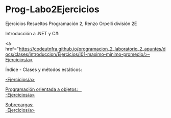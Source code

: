 # Prog-Labo2Ejercicios
Ejercicios Resueltos Programación 2, Renzo Orpelli división 2E
&nbsp;&nbsp;

Introducción a .NET y C#:
&nbsp;&nbsp;

<a href="https://codeutnfra.github.io/programacion_2_laboratorio_2_apuntes/docs/clases/introduccion/Ejercicios/I01-maximo-minimo-promedio/>-Ejercicios/a>

Índice - Clases y métodos estáticos:
&nbsp;&nbsp;

<a href="https://codeutnfra.github.io/programacion_2_laboratorio_2_apuntes/docs/clases/estaticos/Ejercicios/I01-validador-rangos">-Ejercicios/a>

Programación orientada a objetos: 
&nbsp;&nbsp;                                                                                                                             
<a href="https://codeutnfra.github.io/programacion_2_laboratorio_2_apuntes/docs/clases/objetos/Ejercicios/I01-creo-que-necesito-un-prestamo/">-Ejercicios/a>

Sobrecargas:                                                                                                                              
<a href="hhttps://codeutnfra.github.io/programacion_2_laboratorio_2_apuntes/docs/clases/sobrecarga/Ejercicios/I01-sumador/">-Ejercicios/a>                                                                                                                                            
